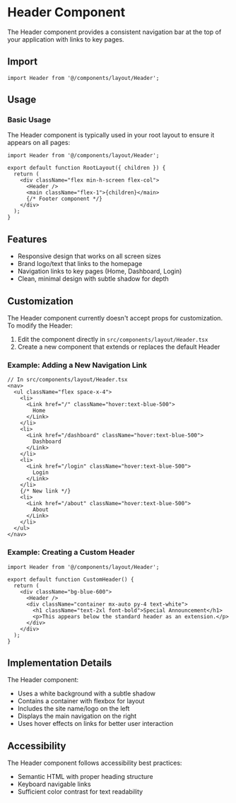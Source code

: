 # Header Component

The Header component provides a consistent navigation bar at the top of your application with links to key pages.

## Import

```tsx
import Header from '@/components/layout/Header';
```

## Usage

### Basic Usage

The Header component is typically used in your root layout to ensure it appears on all pages:

```tsx
import Header from '@/components/layout/Header';

export default function RootLayout({ children }) {
  return (
    <div className="flex min-h-screen flex-col">
      <Header />
      <main className="flex-1">{children}</main>
      {/* Footer component */}
    </div>
  );
}
```

## Features

- Responsive design that works on all screen sizes
- Brand logo/text that links to the homepage
- Navigation links to key pages (Home, Dashboard, Login)
- Clean, minimal design with subtle shadow for depth

## Customization

The Header component currently doesn't accept props for customization. To modify the Header:

1. Edit the component directly in `src/components/layout/Header.tsx`
2. Create a new component that extends or replaces the default Header

### Example: Adding a New Navigation Link

```tsx
// In src/components/layout/Header.tsx
<nav>
  <ul className="flex space-x-4">
    <li>
      <Link href="/" className="hover:text-blue-500">
        Home
      </Link>
    </li>
    <li>
      <Link href="/dashboard" className="hover:text-blue-500">
        Dashboard
      </Link>
    </li>
    <li>
      <Link href="/login" className="hover:text-blue-500">
        Login
      </Link>
    </li>
    {/* New link */}
    <li>
      <Link href="/about" className="hover:text-blue-500">
        About
      </Link>
    </li>
  </ul>
</nav>
```

### Example: Creating a Custom Header

```tsx
import Header from '@/components/layout/Header';

export default function CustomHeader() {
  return (
    <div className="bg-blue-600">
      <Header />
      <div className="container mx-auto py-4 text-white">
        <h1 className="text-2xl font-bold">Special Announcement</h1>
        <p>This appears below the standard header as an extension.</p>
      </div>
    </div>
  );
}
```

## Implementation Details

The Header component:

- Uses a white background with a subtle shadow
- Contains a container with flexbox for layout
- Includes the site name/logo on the left
- Displays the main navigation on the right
- Uses hover effects on links for better user interaction

## Accessibility

The Header component follows accessibility best practices:

- Semantic HTML with proper heading structure
- Keyboard navigable links
- Sufficient color contrast for text readability 
